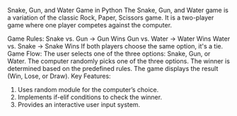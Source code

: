 Snake, Gun, and Water Game in Python
The Snake, Gun, and Water game is a variation of the classic Rock, Paper, Scissors game. It is a two-player game where one player competes against the computer.

Game Rules:
Snake vs. Gun → Gun Wins
Gun vs. Water → Water Wins
Water vs. Snake → Snake Wins
If both players choose the same option, it's a tie.
Game Flow:
The user selects one of the three options: Snake, Gun, or Water.
The computer randomly picks one of the three options.
The winner is determined based on the predefined rules.
The game displays the result (Win, Lose, or Draw).
Key Features:
1. Uses random module for the computer’s choice.
2. Implements if-elif conditions to check the winner.
3. Provides an interactive user input system.
